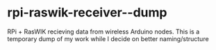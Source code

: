 # rpi-raswik-receiver--dump
RPi + RasWIK recieving data from wireless Arduino nodes. This is a temporary dump of my work while I decide on better naming/structure
